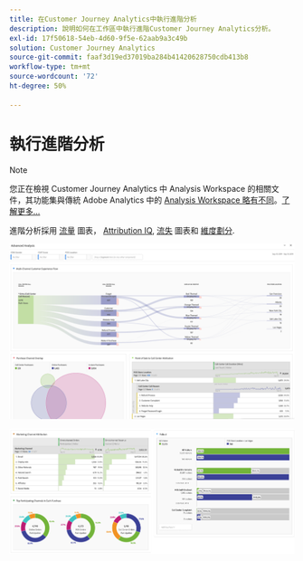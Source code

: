 ```yaml
---
title: 在Customer Journey Analytics中執行進階分析
description: 說明如何在工作區中執行進階Customer Journey Analytics分析。
exl-id: 17f50618-54eb-4d60-9f5e-62aab9a3c49b
solution: Customer Journey Analytics
source-git-commit: faaf3d19ed37019ba284b41420628750cdb413b8
workflow-type: tm+mt
source-wordcount: '72'
ht-degree: 50%

---
```


# 執行進階分析

>[!NOTE]
>
>您正在檢視 Customer Journey Analytics 中 Analysis Workspace 的相關文件，其功能集與傳統 Adobe Analytics 中的 [Analysis Workspace 略有不同](https://experienceleague.adobe.com/docs/analytics/analyze/analysis-workspace/home.html)。[了解更多...](/help/getting-started/cja-aa.md)

進階分析採用 [流量](/help/analysis-workspace/visualizations/c-flow/flow.md) 圖表， [Attribution IQ](/help/analysis-workspace/attribution/overview.md), [流失](/help/analysis-workspace/visualizations/fallout/fallout-flow.md) 圖表和 [維度劃分](/help/components/dimensions/t-breakdown-fa.md).

![工作區螢幕擷圖1](assets/cja-adv-analysis1.png)

![工作區螢幕擷圖2](assets/cja-adv-analysis2.png)

